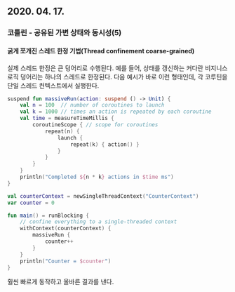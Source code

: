 ## 2020. 04. 17.

### 코틀린 - 공유된 가변 상태와 동시성(5)

#### 굵게 쪼개진 스레드 한정 기법(Thread confinement coarse-grained)

실제 스레드 한정은 큰 덩어리로 수행된다. 예를 들어, 상태를 갱신하는 커다란 비지니스 로직 덩어리는 하나의 스레드로 한정된다. 다음 예시가 바로 이런 형태인데, 각 코루틴을 단일 스레드 컨텍스트에서 실행한다.

```kotlin
suspend fun massiveRun(action: suspend () -> Unit) {
    val n = 100  // number of coroutines to launch
    val k = 1000 // times an action is repeated by each coroutine
    val time = measureTimeMillis {
        coroutineScope { // scope for coroutines 
            repeat(n) {
                launch {
                    repeat(k) { action() }
                }
            }
        }
    }
    println("Completed ${n * k} actions in $time ms")    
}

val counterContext = newSingleThreadContext("CounterContext")
var counter = 0

fun main() = runBlocking {
    // confine everything to a single-threaded context
    withContext(counterContext) {
        massiveRun {
            counter++
        }
    }
    println("Counter = $counter")
}
```

훨씬 빠르게 동작하고 올바른 결과를 낸다.